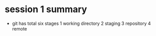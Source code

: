 # session 1  summary
- git has total six stages
1 working directory
2 staging
3 repository
4 remote
